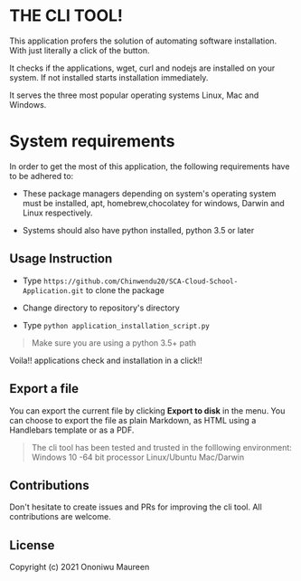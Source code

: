 ﻿# THE CLI TOOL!

This application profers the solution of automating  software installation. With just literally a click of the button.

It checks  if the applications, wget, curl and nodejs are installed on your system. If not installed starts installation immediately.  

It serves  the three  most popular operating systems Linux, Mac and Windows.



# System requirements

In order to get the most of this application, the following requirements have to be adhered to:

 - These package managers depending on system's operating system must be
   installed, apt, homebrew,chocolatey for windows, Darwin and Linux
   respectively.
 

- Systems should also have python installed, python 3.5 or later

## Usage Instruction
    
-   Type  `https://github.com/Chinwendu20/SCA-Cloud-School-Application.git`  to clone the package
    
- Change directory to repository's directory
    
-   Type  `python application_installation_script.py`

> Make sure you are using a python 3.5+  path
 
 Voila!! applications check and installation in a click!!


## Export a file

You can export the current file by clicking **Export to disk** in the menu. You can choose to export the file as plain Markdown, as HTML using a Handlebars template or as a PDF.
> 
> 
> The cli tool has been tested and trusted in the folllowing environment:
> Windows 10 -64 bit processor
> Linux/Ubuntu
> Mac/Darwin

## Contributions

Don't hesitate to create issues and PRs for improving the cli tool. All contributions are welcome.

##	License


Copyright (c) 2021 Ononiwu Maureen





